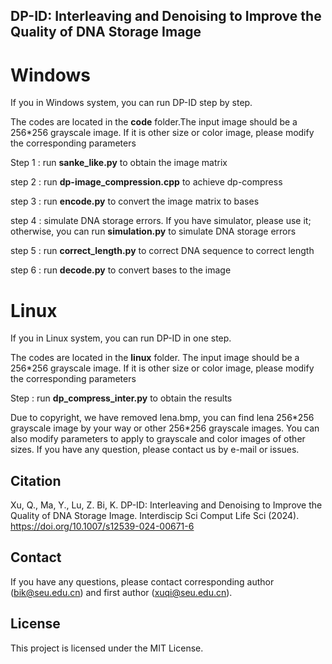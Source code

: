 ## DP-ID: Interleaving and Denoising to Improve the Quality of DNA Storage Image
# Windows
If you in Windows system, you can run DP-ID step by step.

The codes are located in the **code** folder.The input image should be a 256\*256 grayscale image. If it is other size or color image, please modify the corresponding parameters

Step 1 : run **sanke_like.py** to obtain the image matrix
 
step 2 : run **dp-image_compression.cpp** to achieve dp-compress

step 3 : run **encode.py** to convert the image matrix to bases

step 4 : simulate DNA storage errors. If you have simulator, please use it; otherwise, you can run **simulation.py** to simulate DNA storage errors

step 5 : run **correct_length.py** to correct DNA sequence to correct length

step 6 : run **decode.py** to convert bases to the image
# Linux
If you in Linux system, you can run DP-ID in one step.

The codes are located in the **linux** folder. The input image should be a 256\*256 grayscale image. If it is other size or color image, please modify the corresponding parameters

Step : run **dp_compress_inter.py** to obtain the results

Due to copyright, we have removed lena.bmp, you can find lena 256\*256 grayscale image by your way or other 256\*256 grayscale images. You can also modify parameters to apply to grayscale and color images of other sizes. If you have any question, please contact us by e-mail or issues.

## Citation
Xu, Q., Ma, Y., Lu, Z. Bi, K. DP-ID: Interleaving and Denoising to Improve the Quality of DNA Storage Image. Interdiscip Sci Comput Life Sci (2024). https://doi.org/10.1007/s12539-024-00671-6
## Contact
If you have any questions, please contact corresponding author (bik@seu.edu.cn) and first author (xuqi@seu.edu.cn).

## License
This project is licensed under the MIT License.

